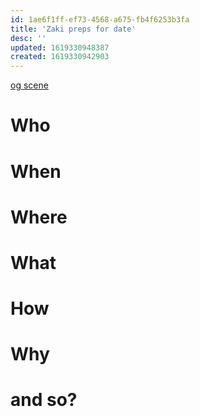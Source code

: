 ```yaml
---
id: 1ae6f1ff-ef73-4568-a675-fb4f6253b3fa
title: 'Zaki preps for date'
desc: ''
updated: 1619330948387
created: 1619330942903
---
```

[og scene]()

# Who

# When

# Where

# What

# How

# Why

# and so?
